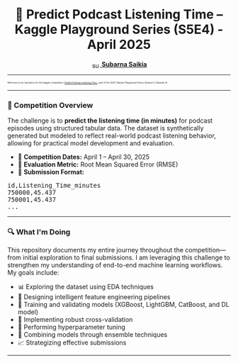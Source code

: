 <div align="center">
  <h1>🎷 Predict Podcast Listening Time – Kaggle Playground Series (S5E4) - April 2025</h1>
  <a href="https://kaggle.com/subarnasaikia" target="_blank"><img align="center" src="https://raw.githubusercontent.com/rahuldkjain/github-profile-readme-generator/master/src/images/icons/Social/kaggle.svg" alt="subarnasaikia" height="15" width="20" /> <strong>Subarna Saikia</strong></a>
</div>

---

<p style="font-size: 5px;">Welcome to my repository for the Kaggle competition: 
  <a href="https://www.kaggle.com/competitions/playground-series-s5e4" target="_blank">
    Predict Podcast Listening Time
  </a>, part of the 2025 Tabular Playground Series (Season 5, Episode 4).
</p>

<hr>

<h3>🧠 Competition Overview</h3>

<p>
  The challenge is to <strong>predict the listening time (in minutes)</strong> for podcast episodes using structured tabular data.
  The dataset is synthetically generated but modeled to reflect real-world podcast listening behavior, allowing for practical model development and evaluation.
</p>

<ul>
  <li>📅 <strong>Competition Dates:</strong> April 1 – April 30, 2025</li>
  <li>🏁 <strong>Evaluation Metric:</strong> Root Mean Squared Error (RMSE)</li>
  <li>📂 <strong>Submission Format:</strong></li>
</ul>

<pre>
id,Listening_Time_minutes  
750000,45.437  
750001,45.437  
...  
</pre>

<hr>

<h3>🔍 What I'm Doing</h3>

<p>This repository documents my entire journey throughout the competition—from initial exploration to final submissions. I am leveraging this challenge to strengthen my understanding of end-to-end machine learning workflows. My goals include:</p>

<ul>
  <li>📊 Exploring the dataset using EDA techniques</li>
  <li>🧠 Designing intelligent feature engineering pipelines</li>
  <li>🚀 Training and validating models (XGBoost, LightGBM, CatBoost, and DL model)</li>
  <li>🔁 Implementing robust cross-validation</li>
  <li>🧪 Performing hyperparameter tuning</li>
  <li>🤝 Combining models through ensemble techniques</li>
  <li>📈 Strategizing effective submissions</li>
</ul>

<hr>
